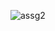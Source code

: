 ![assg2](https://github.com/SANGAAM/DocxtoPDf/assets/96041004/d3501850-ce16-42f5-a09c-22073b485da5)

